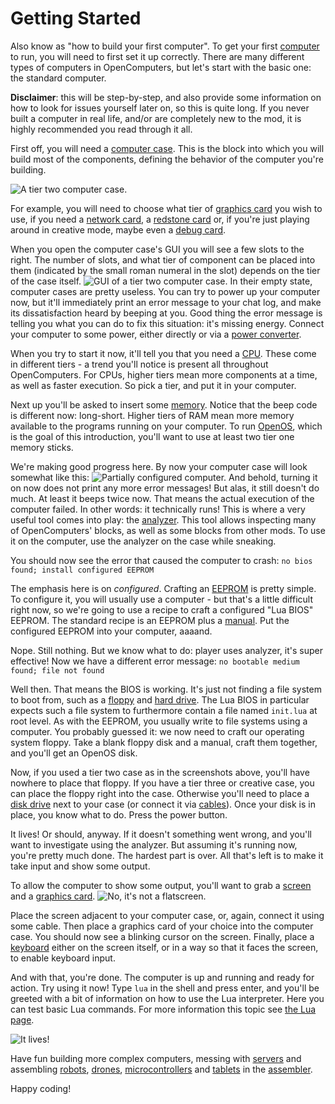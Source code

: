 # Getting Started

Also know as "how to build your first computer". To get your first [computer](computer.md) to run, you will need to first set it up correctly. There are many different types of computers in OpenComputers, but let's start with the basic one: the standard computer.

**Disclaimer**: this will be step-by-step, and also provide some information on how to look for issues yourself later on, so this is quite long. If you never built a computer in real life, and/or are completely new to the mod, it is highly recommended you read through it all.

First off, you will need a [computer case](../block/case1.md). This is the block into which you will build most of the components, defining the behavior of the computer you're building.

![A tier two computer case.](oredict:oc:case2)

For example, you will need to choose what tier of [graphics card](../item/graphicsCard1.md) you wish to use, if you need a [network card](../item/lanCard.md), a [redstone card](../item/redstoneCard1.md) or, if you're just playing around in creative mode, maybe even a [debug card](../item/debugCard.md).

When you open the computer case's GUI you will see a few slots to the right. The number of slots, and what tier of component can be placed into them (indicated by the small roman numeral in the slot) depends on the tier of the case itself.
![GUI of a tier two computer case.](opencomputers:doc/img/configuration_case1.png)
In their empty state, computer cases are pretty useless. You can try to power up your computer now, but it'll immediately print an error message to your chat log, and make its dissatisfaction heard by beeping at you. Good thing the error message is telling you what you can do to fix this situation: it's missing energy. Connect your computer to some power, either directly or via a [power converter](../block/powerConverter.md).

When you try to start it now, it'll tell you that you need a [CPU](../item/cpu1.md). These come in different tiers - a trend you'll notice is present all throughout OpenComputers. For CPUs, higher tiers mean more components at a time, as well as faster execution. So pick a tier, and put it in your computer.

Next up you'll be asked to insert some [memory](../item/ram1.md). Notice that the beep code is different now: long-short. Higher tiers of RAM mean more memory available to the programs running on your computer. To run [OpenOS](openOS.md), which is the goal of this introduction, you'll want to use at least two tier one memory sticks.

We're making good progress here. By now your computer case will look somewhat like this:
![Partially configured computer.](opencomputers:doc/img/configuration_case2.png)
And behold, turning it on now does not print any more error messages! But alas, it still doesn't do much. At least it beeps twice now. That means the actual execution of the computer failed. In other words: it technically runs! This is where a very useful tool comes into play: the [analyzer](../item/analyzer.md). This tool allows inspecting many of OpenComputers' blocks, as well as some blocks from other mods. To use it on the computer, use the analyzer on the case while sneaking.

You should now see the error that caused the computer to crash:
`no bios found; install configured EEPROM`

The emphasis here is on *configured*. Crafting an [EEPROM](../item/eeprom.md) is pretty simple. To configure it, you will usually use a computer - but that's a little difficult right now, so we're going to use a recipe to craft a configured "Lua BIOS" EEPROM. The standard recipe is an EEPROM plus a [manual](../item/manual.md). Put the configured EEPROM into your computer, aaaand.

Nope. Still nothing. But we know what to do: player uses analyzer, it's super effective! Now we have a different error message:
`no bootable medium found; file not found`

Well then. That means the BIOS is working. It's just not finding a file system to boot from, such as a [floppy](../item/floppy.md) and [hard drive](../item/hdd1.md). The Lua BIOS in particular expects such a file system to furthermore contain a file named `init.lua` at root level. As with the EEPROM, you usually write to file systems using a computer. You probably guessed it: we now need to craft our operating system floppy. Take a blank floppy disk and a manual, craft them together, and you'll get an OpenOS disk.

Now, if you used a tier two case as in the screenshots above, you'll have nowhere to place that floppy. If you have a tier three or creative case, you can place the floppy right into the case. Otherwise you'll need to place a [disk drive](../block/diskDrive.md) next to your case (or connect it via [cables](../block/cable.md)). Once your disk is in place, you know what to do. Press the power button.

It lives! Or should, anyway. If it doesn't something went wrong, and you'll want to investigate using the analyzer. But assuming it's running now, you're pretty much done. The hardest part is over. All that's left is to make it take input and show some output.

To allow the computer to show some output, you'll want to grab a [screen](../block/screen1.md) and a [graphics card](../item/graphicsCard1.md).
![No, it's not a flatscreen.](oredict:oc:screen2)

Place the screen adjacent to your computer case, or, again, connect it using some cable. Then place a graphics card of your choice into the computer case. You should now see a blinking cursor on the screen. Finally, place a [keyboard](../block/keyboard.md) either on the screen itself, or in a way so that it faces the screen, to enable keyboard input.

And with that, you're done. The computer is up and running and ready for action. Try using it now! Type `lua` in the shell and press enter, and you'll be greeted with a bit of information on how to use the Lua interpreter. Here you can test basic Lua commands. For more information this topic see [the Lua page](lua.md).

![It lives!](opencomputers:doc/img/configuration_done.png)

Have fun building more complex computers, messing with [servers](../item/server1.md) and assembling [robots](../block/robot.md), [drones](../item/drone.md), [microcontrollers](../block/microcontroller.md) and [tablets](../item/tablet.md) in the [assembler](../block/assembler.md).

Happy coding!

